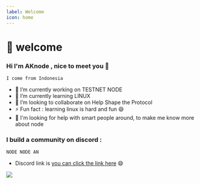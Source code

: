 ```yaml
---
label: Welcome
icon: home
---
```


# 👋 welcome

### Hi I'm AKnode , nice to meet you 👋
`I come from Indonesia`

- 🔭 I’m currently working on TESTNET NODE
- 🌱 I’m currently learning LINUX
- 👯 I’m looking to collaborate on Help Shape the Protocol
- ⚡ Fun fact : learning linux is hard and fun 😄
- 🤔 I'm looking for help with smart people around, to make me know more about node

### I build a community on discord :
 `NODE NODE AN`
- Discord link is [you can click the link here](https://discord.gg/mSecguCyht) 😄

![](static/aknode.ico)
